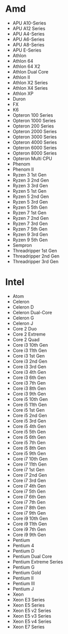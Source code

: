 # Amd

- APU A10-Series
- APU A12 Series
- APU A4-Series
- APU A6-Series
- APU A8-Series
- APU E-Series
- Athlon
- Athlon 64
- Athlon 64 X2
- Athlon Dual Core
- Athlon II
- Athlon X2 Series
- Athlon X4 Series
- Athlon XP
- Duron
- FX
- K6
- Opteron 100 Series
- Opteron 1000 Series
- Opteron 200 Series
- Opteron 2000 Series
- Opteron 3000 Series
- Opteron 4000 Series
- Opteron 6000 Series
- Opteron 8000 Series
- Opteron Multi CPU
- Phenom
- Phenom II
- Ryzen 3 1st Gen
- Ryzen 3 2nd Gen
- Ryzen 3 3rd Gen
- Ryzen 5 1st Gen
- Ryzen 5 2nd Gen
- Ryzen 5 3rd Gen
- Ryzen 5 5th Gen
- Ryzen 7 1st Gen
- Ryzen 7 2nd Gen
- Ryzen 7 3rd Gen
- Ryzen 7 5th Gen
- Ryzen 9 3rd Gen
- Ryzen 9 5th Gen
- Sempron
- Threadripper 1st Gen
- Threadripper 2nd Gen
- Threadripper 3rd Gen

# Intel

- Atom
- Celeron
- Celeron D
- Celeron Dual-Core
- Celeron G
- Celeron J
- Core 2 Duo
- Core 2 Extreme
- Core 2 Quad
- Core i3 10th Gen
- Core i3 11th Gen
- Core i3 1st Gen
- Core i3 2nd Gen
- Core i3 3rd Gen
- Core i3 4th Gen
- Core i3 6th Gen
- Core i3 7th Gen
- Core i3 8th Gen
- Core i3 9th Gen
- Core i5 10th Gen
- Core i5 11th Gen
- Core i5 1st Gen
- Core i5 2nd Gen
- Core i5 3rd Gen
- Core i5 4th Gen
- Core i5 5th Gen
- Core i5 6th Gen
- Core i5 7th Gen
- Core i5 8th Gen
- Core i5 9th Gen
- Core i7 10th Gen
- Core i7 11th Gen
- Core i7 1st Gen
- Core i7 2nd Gen
- Core i7 3rd Gen
- Core i7 4th Gen
- Core i7 5th Gen
- Core i7 6th Gen
- Core i7 7th Gen
- Core i7 8th Gen
- Core i7 9th Gen
- Core i9 10th Gen
- Core i9 11th Gen
- Core i9 7th Gen
- Core i9 9th Gen
- Pentium
- Pentium 4
- Pentium D
- Pentium Dual Core
- Pentium Extreme Series
- Pentium G
- Pentium Gold
- Pentium II
- Pentium III
- Pentium J
- Xeon
- Xeon E3 Series
- Xeon E5 Series
- Xeon E5 v2 Series
- Xeon E5 v3 Series
- Xeon E5 v4 Series
- Xeon E7 Series
